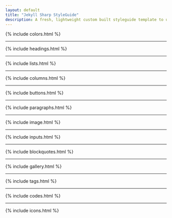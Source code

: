 ```yaml
---
layout: default
title: "Jekyll Sharp StyleGuide"
description: A fresh, lightweight custom built styleguide template to use with Jekyll sites. Just download or clone from the github repo and start building your site upon it.
---
```


{% include colors.html %}

---

{% include headings.html %}

---

{% include lists.html %}

---

{% include columns.html %}

---

{% include buttons.html %}

---

{% include paragraphs.html %}

---

{% include image.html %}

---

{% include inputs.html %}

---

{% include blockquotes.html %}

---

{% include gallery.html %}

---

{% include tags.html %}

---

{% include codes.html %}

---

{% include icons.html %}
